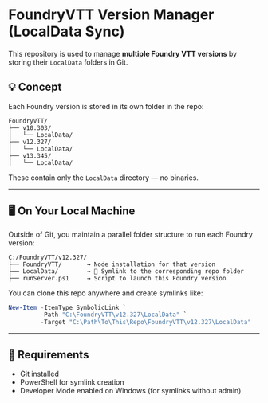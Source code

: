 # FoundryVTT Version Manager (LocalData Sync)

This repository is used to manage **multiple Foundry VTT versions** by storing their `LocalData` folders in Git.

## 💡 Concept

Each Foundry version is stored in its own folder in the repo:

```
FoundryVTT/
├── v10.303/
│   └── LocalData/
├── v12.327/
│   └── LocalData/
├── v13.345/
│   └── LocalData/
```

These contain only the `LocalData` directory — no binaries.

---

## 🖥️ On Your Local Machine

Outside of Git, you maintain a parallel folder structure to run each Foundry version:

```
C:/FoundryVTT/v12.327/
├── FoundryVTT/       → Node installation for that version
├── LocalData/        → 🔗 Symlink to the corresponding repo folder
├── runServer.ps1     → Script to launch this Foundry version
```

You can clone this repo anywhere and create symlinks like:

```powershell
New-Item -ItemType SymbolicLink `
         -Path "C:\FoundryVTT\v12.327\LocalData" `
         -Target "C:\Path\To\This\Repo\FoundryVTT\v12.327\LocalData"
```

---

## 🔧 Requirements

- Git installed
- PowerShell for symlink creation
- Developer Mode enabled on Windows (for symlinks without admin)
